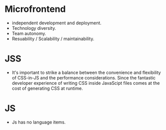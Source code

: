 # Microfrontend
- independent development and deployment. 
- Technology diversity. 
- Team autonomy. 
- Resuability / Scalability / maintainability. 


# JSS
- It's important to strike a balance between the convenience and flexibility of CSS-in-JS and the performance considerations. Since the fantastic developer experience of writing CSS inside JavaScipt files comes at the cost of generating CSS at runtime.

# JS
- Js has no language items.